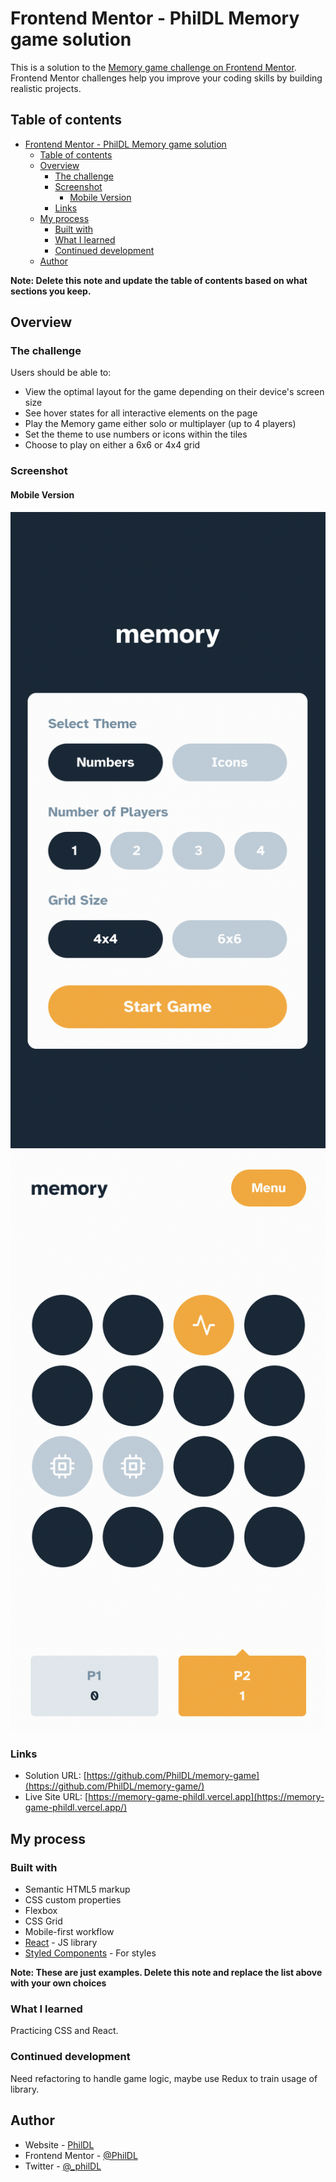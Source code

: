 # Frontend Mentor - PhilDL Memory game solution

This is a solution to the [Memory game challenge on Frontend Mentor](https://www.frontendmentor.io/challenges/memory-game-vse4WFPvM). Frontend Mentor challenges help you improve your coding skills by building realistic projects. 

## Table of contents

- [Frontend Mentor - PhilDL Memory game solution](#frontend-mentor---phildl-memory-game-solution)
  - [Table of contents](#table-of-contents)
  - [Overview](#overview)
    - [The challenge](#the-challenge)
    - [Screenshot](#screenshot)
      - [Mobile Version](#mobile-version)
    - [Links](#links)
  - [My process](#my-process)
    - [Built with](#built-with)
    - [What I learned](#what-i-learned)
    - [Continued development](#continued-development)
  - [Author](#author)

**Note: Delete this note and update the table of contents based on what sections you keep.**

## Overview

### The challenge

Users should be able to:

- View the optimal layout for the game depending on their device's screen size
- See hover states for all interactive elements on the page
- Play the Memory game either solo or multiplayer (up to 4 players)
- Set the theme to use numbers or icons within the tiles
- Choose to play on either a 6x6 or 4x4 grid

### Screenshot

#### Mobile Version
![Mobile Screenshot](./mobile-screenshot-01.png)
![Mobile Screenshot 02](./mobile-screenshot-02.png)

### Links

- Solution URL: [https://github.com/PhilDL/memory-game](https://github.com/PhilDL/memory-game/)
- Live Site URL: [https://memory-game-phildl.vercel.app](https://memory-game-phildl.vercel.app/)

## My process

### Built with

- Semantic HTML5 markup
- CSS custom properties
- Flexbox
- CSS Grid
- Mobile-first workflow
- [React](https://reactjs.org/) - JS library
- [Styled Components](https://styled-components.com/) - For styles

**Note: These are just examples. Delete this note and replace the list above with your own choices**

### What I learned

Practicing CSS and React.

### Continued development

Need refactoring to handle game logic, maybe use Redux to train usage of library.

## Author

- Website - [PhilDL](https:/codingdodo.com)
- Frontend Mentor - [@PhilDL](https://www.frontendmentor.io/profile/PhilDL)
- Twitter - [@_philDL](https://www.twitter.com/_philDL)

